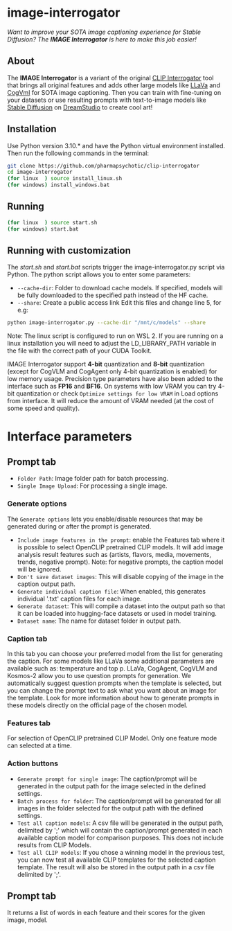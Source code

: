 # image-interrogator

*Want to improve your SOTA image captioning experience for Stable Diffusion? The **IMAGE Interrogator** is here to make this job easier!*


## About

The **IMAGE Interrogator** is a variant of the original [CLIP Interrogator](https://github.com/pharmapsychotic/clip-interrogator) tool that brings all original features and adds other large models like [LLaVa](https://llava-vl.github.io/) and [CogVml](https://github.com/THUDM/CogVLM) for SOTA image captioning. Then you can train with fine-tuning on your datasets or use resulting prompts with text-to-image models like [Stable Diffusion](https://github.com/CompVis/stable-diffusion) on [DreamStudio](https://beta.dreamstudio.ai/) to create cool art!


## Installation

Use Python version 3.10.* and have the Python virtual environment installed. 
Then run the following commands in the terminal:
```bash
git clone https://github.com/pharmapsychotic/clip-interrogator
cd image-interrogator
(for linux  ) source install_linux.sh
(for windows) install_windows.bat
```

## Running

```bash
(for linux  ) source start.sh
(for windows) start.bat
```

## Running with customization
The *start.sh* and *start.bat* scripts trigger the image-interrogator.py script via Python. The python script allows you to enter some parameters:
* `--cache-dir`: Folder to download cache models. If specified, models will be fully downloaded to the specified path instead of the HF cache.
* `--share`: Create a public access link
Edit this files and change line 5, for e.g:
```bash
python image-interrogator.py --cache-dir "/mnt/c/models" --share
```
Note: The linux script is configured to run on WSL 2. If you are running on a linux installation you will need to adjust the LD_LIBRARY_PATH variable in the file with the correct path of your CUDA Toolkit.

IMAGE Interrogator support **4-bit** quantization and **8-bit** quantization (except for CogVLM and CogAgent only 4-bit quantization is enabled) for low memory usage. Precision type parameters have also been added to the interface such as **FP16** and **BF16**. On systems with low VRAM you can try 4-bit quantization or check `Optimize settings for low VRAM` in Load options from interface. It will reduce the amount of VRAM needed (at the cost of some speed and quality). 

# Interface parameters
## Prompt tab
* `Folder Path`: Image folder path for batch processing.
* `Single Image Upload`: For processing a single image.
### Generate options

The `Generate options` lets you enable/disable resources that may be generated during or after the prompt is generated. 
* `Include image features in the prompt`: enable the Features tab where it is possible to select OpenCLIP pretrained CLIP models. It will add image analysis result features such as (artists, flavors, media, movements, trends, negative prompt). Note: for negative prompts, the caption model will be ignored.
* `Don't save dataset images`: This will disable copying of the image in the caption output path.
* `Generate individual caption file`: When enabled, this generates individual '.txt' caption files for each image.
* `Generate dataset`: This will compile a dataset into the output path so that it can be loaded into hugging-face datasets or used in model training.
* `Dataset name`: The name for dataset folder in output path.

### Caption tab
In this tab you can choose your preferred model from the list for generating the caption. For some models like LLaVa some additional parameters are available such as: temperature and top p. LLaVa, CogAgent, CogVLM and Kosmos-2 allow you to use question prompts for generation. We automatically suggest question prompts when the template is selected, but you can change the prompt text to ask what you want about an image for the template. Look for more information about how to generate prompts in these models directly on the official page of the chosen model.

### Features tab
For selection of OpenCLIP pretrained CLIP Model. Only one feature mode can selected at a time.

### Action buttons
* `Generate prompt for single image`: The caption/prompt will be generated in the output path for the image selected in the defined settings.
* `Batch process for folder`: The caption/prompt will be generated for all images in the folder selected for the output path with the defined settings.
* `Test all caption models`: A csv file will be generated in the output path, delimited by ';' which will contain the caption/prompt generated in each available caption model for comparison purposes. This does not include results from CLIP Models.
* `Test all CLIP models`: If you chose a winning model in the previous test, you can now test all available CLIP templates for the selected caption template. The result will also be stored in the output path in a csv file delimited by ';'.

## Prompt tab
It returns a list of words in each feature and their scores for the given image, model.